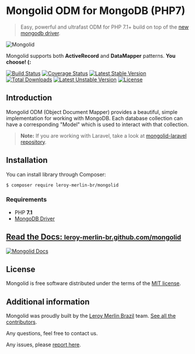 # Mongolid ODM for MongoDB (PHP7)

> Easy, powerful and ultrafast ODM for PHP 7.1+ build on top of the [new mongodb driver](https://docs.mongodb.org/ecosystem/drivers/php/).

![Mongolid](https://user-images.githubusercontent.com/1991286/28967747-fe5c258a-78f2-11e7-91c7-8850ffb32004.png)

Mongolid supports both **ActiveRecord** and **DataMapper** patterns. **You choose! (:**

[![Build Status](https://travis-ci.org/leroy-merlin-br/mongolid.svg?branch=master)](https://travis-ci.org/leroy-merlin-br/mongolid)
[![Coverage Status](https://coveralls.io/repos/github/leroy-merlin-br/mongolid/badge.svg?branch=master)](https://coveralls.io/github/leroy-merlin-br/mongolid?branch=master)
[![Latest Stable Version](https://poser.pugx.org/leroy-merlin-br/mongolid/v/stable)](https://packagist.org/packages/leroy-merlin-br/mongolid)
[![Total Downloads](https://poser.pugx.org/leroy-merlin-br/mongolid/downloads)](https://packagist.org/packages/leroy-merlin-br/mongolid)
[![Latest Unstable Version](https://poser.pugx.org/leroy-merlin-br/mongolid/v/unstable)](https://packagist.org/packages/leroy-merlin-br/mongolid)
[![License](https://poser.pugx.org/leroy-merlin-br/mongolid/license)](https://packagist.org/packages/leroy-merlin-br/mongolid)

<a name="introduction"></a>
## Introduction

Mongolid ODM (Object Document Mapper) provides a beautiful, simple implementation for working with MongoDB. Each database collection can have a corresponding "Model" which is used to interact with that collection.

> **Note:** If you are working with Laravel, take a look at [mongolid-laravel repository](https://github.com/leroy-merlin-br/mongolid-laravel).

<a name="installation"></a>
## Installation

You can install library through Composer:

```
$ composer require leroy-merlin-br/mongolid
```

### Requirements

- PHP **7.1**
- [MongoDB Driver](http://php.net/manual/en/set.mongodb.php)

## [Read the Docs: <small>leroy-merlin-br.github.com/mongolid</small>](http://leroy-merlin-br.github.com/mongolid)
[![Mongolid Docs](https://user-images.githubusercontent.com/1991286/28967747-fe5c258a-78f2-11e7-91c7-8850ffb32004.png)](http://leroy-merlin-br.github.com/mongolid)

<a name="license"></a>
## License

Mongolid is free software distributed under the terms of the [MIT license](LICENSE).

<a name="additional_information"></a>
## Additional information

Mongolid was proudly built by the [Leroy Merlin Brazil](https://github.com/leroy-merlin-br) team. [See all the contributors](https://github.com/leroy-merlin-br/mongolid/graphs/contributors).

Any questions, feel free to contact us.

Any issues, please [report here](https://github.com/leroy-merlin-br/mongolid).
